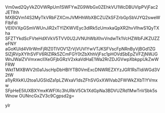 Vm0wd2QyVkZOVWRpUm1SWFYwZG9WbGx0ZEhkVU1WcDBUVlpPVjFac2JETlhh
MXBQVm14S2MyTkVRbFZXCmJVMHhWbXBCZUZkSFZrbGpSbVJYQ2sweWFIbFdi
VEI0VXpGSmVWUnJiR2xTYlZKWVEyc3dlRk5zUmxkaQpXR2hvVlhwS1QyTXha
SFZTYkdScFVteHdXVkV5TVV0U2JVNUhWbXhvVndwTk1VcHZWbFJKZUZZeFNY
aGoKUld4VllrWmFjRlZ0TlVOV1ZrVjVUVlYwVTJKSFVscFpNRnByVjBGd1ZG
SlZjRVpXYlhSVFV6RlZlRk5ZCmFGY0tZbXhhVjFsc1pHOVdSbEpZVFZjNWJG
WnJWalZVVmxwcllXeGFjbGRzV2xkaVdHaE1Wa2RrZDJGVwpXbkppUkZwWFRW
WktTMXBWV2t0a1JscHpDbHBIYTB0VmExcDNWREZXYzJGR1RsTldiWGd3V2tW
a1IyRXkKU2toa1JGSldZa1pLZWxaV1dsZFhSVGxXWlVab2FWWkZXbTlYVmxw
SFpHeE5lUXBXYmxKWFlXc3hURkV5Ck1XdGpNa3BDVUZRd1MwTnVSbk5sWnow
OUNncGxZV3c9Cgpsd2g=

ylr